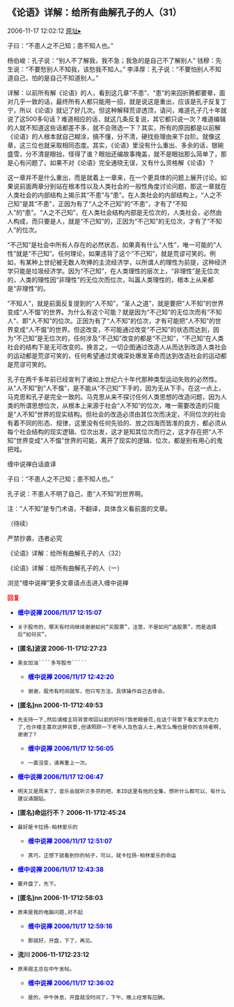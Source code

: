## 《论语》详解：给所有曲解孔子的人（31）
2006-11-17 12:02:12
[原址▸](http://www.fxgan.com/chan_time/2006_07_12/336.htm)



 



 


 子曰：“不患人之不己知；患不知人也。”


 


 杨伯峻：孔子说：“别人不了解我，我不急；我急的是自己不了解别人”
   钱穆：先生说：“不要愁别人不知我，该愁我不知人。”
   李泽厚：孔子说：“不要怕别人不知道自己，怕的是自己不知道别人。”


 


 详解：以前所有解《论语》的人，看到这几章“不患”、“患”的来回折腾都要晕，面对几乎一致的话，最终所有人都只能用一招，就是说这是重出，应该是孔子反复丁宁，所以《论语》就记了好几次。但这种解释荒谬透顶，请问，难道孔子几十年就说了这500多句话？难道相应的话，就这几条反复说，其它都只说一次？难道编辑的人就不知道这些话都差不多，就不会筛选一下？其实，所有的原因都是以前解《论语》的人根本就自己糊涂，搞不懂，分不清，硬找些理由来下台阶。就像这章，这三位也就采取相同态度。其实，《论语》里没有什么重出、多余的话，银碗盛雪，分不清是眼拙，怪得了谁？眼拙还编故事掩盖，就不是眼拙那么简单了，那是心有问题了。如果不对《论语》完全通晓无误，又有什么资格解《论语》？


 


  这一章并不是什么重出，而是就着上一章来，在一个更具体的问题上展开讨论。如果说前面两章分别站在根本性以及人类社会的一般性角度讨论问题，那这一章就在人类社会的内部结构上揭示其“不患”与“患”。在人类社会的内部结构上，“人之不己知”是其“不患”，正因为有了“人之不己知”的“不患”，才有了“不知人”的“患”。“人之不己知”，在人类社会结构内部是无位次的，人类社会，必然由人构成，而只要是人，就是“不己知”的，正因为“不己知”的无位次，才有了“不知人”的位次。


 


  “不己知”是社会中所有人存在的必然状态，如果真有什么“人性”，唯一可能的“人性”就是“不己知”。任何理论，如果违背了这个“不己知”，就是荒谬可笑的。例如，有某种上世纪被无数人吹捧的主流经济学，以所谓人的理性为前提，这种经济学只能是垃圾经济学。因为“不己知”，在人类理性的层次上，“非理性”是无位次的，人类的理性因“非理性”的无位次而位次，叫嚣人类理性的，根本上从来都是“非理性”的。


 


  “不知人”，就是前面反复提到的“人不知”，“圣人之道”，就是要把“人不知”的世界变成“人不愠”的世界。为什么有这个可能？就是因为“不己知”的无位次而有“不知人”、即“人不知”的位次。正因为有了“人不知”的位次，才有可能把“人不知”的世界变成“人不愠”的世界。但这改变，不可能通过改变“不己知”的状态而达到，因为“不己知”是无位次的，任何涉及“不己知”改变的都是“不己知”，“不己知”在人类社会的结构下是无可改变的。换言之，一切企图通过改造人从而达到改造人类社会的运动都是荒谬可笑的，任何希望通过灵魂深处爆发革命而达到改造社会的运动都是荒谬可笑的。


 


  孔子在两千多年前已经宣判了诸如上世纪六十年代那种类型运动失败的必然性。从“人不知”到“人不愠”，是不能从“不己知”下手的，因为无从下手。在这一点上，马克思和孔子是完全一致的。马克思从来不探讨任何人类思想的改造问题，因为人类的所谓思想位次，从根本上来源于社会“人不知”的位次，唯一需要改造的只能是“人不知”世界的现实结构。但社会的改造必须由其位次而决定，不同位次的社会有着不同的形态、规律，这里没有任何先验的、放之四海而皆准的良方，都必须从每个社会结构的现实逻辑、位次出发，这才是知其位次而行之，这才存在把“人不知”世界变成“人不愠”世界的可能，离开了现实的逻辑、位次，都是别有用心的鬼把戏。


 


 缠中说禅白话直译


 


 子曰：“不患人之不己知；患不知人也。”


 


 孔子说：不患人不明了自己，患“人不知”的世界啊。


 


 注：“人不知”是专门术语，不翻译，具体含义看前面的文章。


 


 
  （待续）
 
 
  
 
 
  严禁抄袭，违者必究
 
 
  
 
 
  《论语》详解：给所有曲解孔子的人（32）
 
 
  
 
 
  《论语》详解：给所有曲解孔子的人（一）
 
 
  
 
 
  
 
 
  
   浏览“缠中说禅”更多文章请点击进入缠中说禅
  
 





<font color='red'>**回复**</font>


- **<font color='blue'>缠中说禅 2006/11/17 12:15:07</font>**
- ```
  关于股市的，哪天有时间继续谢谢如何“买股票”，注意，不是如何“选股票”，而是选择后“如何买”。
  ```
- **[匿名]波波 2006-11-1712:27:23**
- ```
  美女加油````多写股市`````
  ```
   - **<font color='blue'>缠中说禅 2006/11/17 12:42:20</font>**
   - ```
     谢谢，股市有时间就写，但只写方法，具体操作自己去体会。
     ```
- **[匿名]nn 2006-11-1712:49:53**
- ```
  先支持一下,然后请楼主将背景改回以前的好吗?我老眼昏花,在这个背景下看文字太吃力了,也许楼主喜欢这种背景,但请照顾一下老年人及色盲人士,再怎么俺也是你的支持者啊,谢谢了?
  ```
   - **<font color='blue'>缠中说禅 2006/11/17 12:56:05</font>**
   - ```
     一直没变，请再重上一次。
     ```
- **<font color='blue'>缠中说禅 2006/11/17 12:06:47</font>**
- ```
  明天又是周末了，音乐会就听贝多芬的吧，本ID这里有他的全集，想听什么都可以，有什么建议请跟贴。
  ```
- **[匿名]命运行不？ 2006-11-1712:45:24**
- ```
  最好是卡拉扬-柏林爱乐的
  ```
   - **<font color='blue'>缠中说禅 2006/11/17 12:51:07</font>**
   - ```
     真巧，正想下就看到你的帖子，可以，就卡拉扬-柏林爱乐的命运
     ```
- **<font color='blue'>缠中说禅 2006/11/17 12:43:38</font>**
- ```
  要开盘了，先下。
  ```
- **[匿名]nn 2006-11-1712:58:03**
- ```
  原来是我的电脑问题,对不起
  ```
   - **<font color='blue'>缠中说禅 2006/11/17 12:59:16</font>**
   - ```
     那就好，开盘，下了，再见。
     ```
- **流川 2006-11-1712:23:12**
- ```
  原来阁主总在中午发帖。
  ```
   - **<font color='blue'>缠中说禅 2006/11/17 12:36:02</font>**
   - ```
     是的，中午休息，开盘就没时间了，下午、晚上经常有应酬。
     ```
